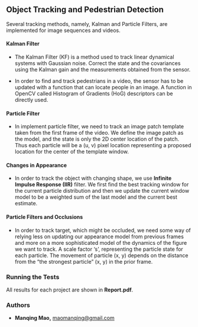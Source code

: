 ## Object Tracking and Pedestrian Detection

 Several tracking methods, namely, Kalman and Particle Filters, are implemented for image sequences and videos.

#### Kalman Filter

* The Kalman Filter (KF) is a method used to track linear dynamical systems with Gaussian noise. Correct the state and the covariances using the Kalman gain and the measurements obtained from the sensor.

* In order to find and track pedestrians in a video, the sensor has to be updated with a function that can locate people in an image. A function in OpenCV called Histogram of Gradients (HoG) descriptors can be directly used.


#### Particle Filter

*  In implement particle filter, we need to track an image patch template taken from the first frame of the video. We define the image patch as the model, and the state is only the 2D center location of the patch. Thus each particle will be a (u, v) pixel location representing a proposed location for the center of the template window.

#### Changes in Appearance

*  In order to track the object with changing shape, we use **Infinite Impulse Response (IIR)** filter. We first find the best tracking window for the current particle distribution and then we update the current window model to be a weighted sum of the last model and the current best estimate.


#### Particle Filters and Occlusions
* In order to track target, which might be occluded, we need some way of relying less on updating our appearance model from previous frames and more on a more sophisticated model of the dynamics of the figure we want to track. A scale factor ‘s’, representing the particle state for each particle. The movement of particle (x, y)  depends on the distance from the “the strongest particle” (x, y) in the prior frame.


### Running the Tests
All results for each project are shown in **Report.pdf**.

### Authors
* **Manqing Mao,** maomanqing@gmail.com

<!-- See also the list of [contributors](https://github.com/your/project/contributors) who participated in this project. -->
